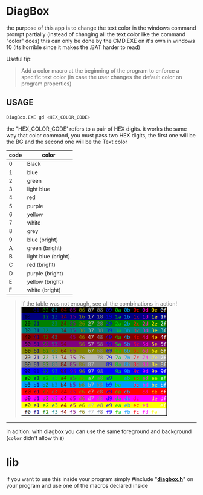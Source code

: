 # DiagBox

the purpose of this app is to change the text color in the windows command prompt partially (instead of changing all the text color like the command "color" does)
this can only be done by the CMD.EXE on it's own in windows 10 (its horrible since it makes the .BAT harder to read) 

Useful tip:
> Add a color macro at the beginning of the program to enforce a specific text color (in case the user changes the default color on program properties)

## USAGE

```bash
DiagBox.EXE gd <HEX_COLOR_CODE> 
```
 

the "HEX_COLOR_CODE' refers to a pair of HEX digits.
    it works the same way that color command, you must pass two HEX digits, the first one will be the BG and the second one will be the Text color

 code | color
 ---- | -----
0|Black
1|blue 
2|green 
3|light blue  
4|red   
5|purple
6|yellow 
7|white
8|grey
9|blue (bright)
A|green (bright)
B|light blue (bright)
C|red (bright)
D|purple (bright)
E|yellow (bright)
F|white (bright)

> If the table was not enough, see all the combinations in action!
![Examples](https://github.com/israpps/DiagBox/blob/main/gitimages/CMD_COLORS.PNG)



--- 

in adition:
with diagbox you can use the same foreground and background (`color` didn't allow this)
# lib

if you want to use this inside your program simply #include "[__diagbox.h__](https://github.com/israpps/DiagBox/blob/main/diagbox.h)" on your program and use one of the macros declared inside

